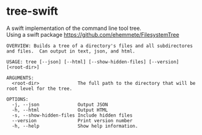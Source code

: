 # tree-swift
A swift implementation of the command line tool tree.  
Using a swift package https://github.com/ehemmete/FilesystemTree

	OVERVIEW: Builds a tree of a directory's files and all subdirectores and files.  Can output in text, json, and html.

	USAGE: tree [--json] [--html] [--show-hidden-files] [--version] [<root-dir>]

	ARGUMENTS:
	  <root-dir>              The full path to the directory that will be root level for the tree.
	
	OPTIONS:
	  -j, --json              Output JSON
	  -h, --html              Output HTML
	  -s, --show-hidden-files Include hidden files
	  --version               Print version number
	  -h, --help              Show help information.
